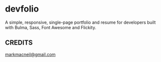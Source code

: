 # devfolio
A simple, responsive, single-page portfolio and resume for developers built with Bulma, Sass, Font Awesome and Flickity.

##  CREDITS 
markmacneil@gmail.com
 
